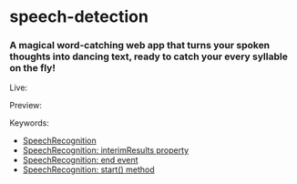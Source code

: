 # speech-detection

### A magical word-catching web app that turns your spoken thoughts into dancing text, ready to catch your every syllable on the fly!

Live: 

Preview:

Keywords:
- [SpeechRecognition](https://developer.mozilla.org/en-US/docs/Web/API/SpeechRecognition/SpeechRecognition)
- [SpeechRecognition: interimResults property](https://developer.mozilla.org/en-US/docs/Web/API/SpeechRecognition/interimResults)
- [SpeechRecognition: end event](https://developer.mozilla.org/en-US/docs/Web/API/SpeechRecognition/end_event)
- [SpeechRecognition: start() method](https://developer.mozilla.org/en-US/docs/Web/API/SpeechRecognition/start)
